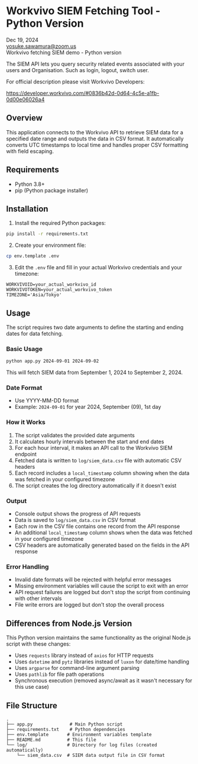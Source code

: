 # Workvivo SIEM Fetching Tool - Python Version

Dec 19, 2024  
yosuke.sawamura@zoom.us  
Workvivo fetching SIEM demo - Python version

The SIEM API lets you query security related events associated with your users and Organisation.
Such as login, logout, switch user.

For official description please visit Workvivo Developers:

https://developer.workvivo.com/#0836b42d-0d64-4c5e-a1fb-0d00e06026a4

## Overview

This application connects to the Workvivo API to retrieve SIEM  data for a specified date range and outputs the data in CSV format. 
It automatically converts UTC timestamps to local time and handles proper CSV formatting with field escaping.

## Requirements

- Python 3.8+
- pip (Python package installer)

## Installation

1. Install the required Python packages:
```bash
pip install -r requirements.txt
```

2. Create your environment file:
```bash
cp env.template .env
```

3. Edit the `.env` file and fill in your actual Workvivo credentials and your timezone:
```
WORKVIVOID=your_actual_workvivo_id
WORKVIVOTOKEN=your_actual_workvivo_token
TIMEZONE='Asia/Tokyo'
```

## Usage

The script requires two date arguments to define the starting and ending dates for data fetching.

### Basic Usage
```bash
python app.py 2024-09-01 2024-09-02
```

This will fetch SIEM data from September 1, 2024 to September 2, 2024.

### Date Format
- Use YYYY-MM-DD format
- Example: `2024-09-01` for year 2024, September (09), 1st day

### How it Works

1. The script validates the provided date arguments
2. It calculates hourly intervals between the start and end dates
3. For each hour interval, it makes an API call to the Workvivo SIEM endpoint
4. Fetched data is written to `log/siem_data.csv` file with automatic CSV headers
5. Each record includes a `local_timestamp` column showing when the data was fetched in your configured timezone
6. The script creates the log directory automatically if it doesn't exist

### Output

- Console output shows the progress of API requests
- Data is saved to `log/siem_data.csv` in CSV format
- Each row in the CSV file contains one record from the API response
- An additional `local_timestamp` column shows when the data was fetched in your configured timezone
- CSV headers are automatically generated based on the fields in the API response

### Error Handling

- Invalid date formats will be rejected with helpful error messages
- Missing environment variables will cause the script to exit with an error
- API request failures are logged but don't stop the script from continuing with other intervals
- File write errors are logged but don't stop the overall process

## Differences from Node.js Version

This Python version maintains the same functionality as the original Node.js script with these changes:

- Uses `requests` library instead of `axios` for HTTP requests
- Uses `datetime` and `pytz` libraries instead of `luxon` for date/time handling
- Uses `argparse` for command-line argument parsing
- Uses `pathlib` for file path operations
- Synchronous execution (removed async/await as it wasn't necessary for this use case)

## File Structure

```
.
├── app.py              # Main Python script
├── requirements.txt    # Python dependencies
├── env.template       # Environment variables template
├── README.md          # This file
└── log/               # Directory for log files (created automatically)
    └── siem_data.csv  # SIEM data output file in CSV format
``` 
